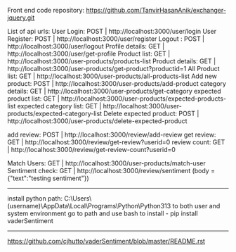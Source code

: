 Front end code repository: https://github.com/TanvirHasanAnik/exchanger-jquery.git

List of api urls:
User Login: POST | http://localhost:3000/user/login
User Register: POST | http://localhost:3000/user/register
Logout : POST | http://localhost:3000/user/logout
Profile details: GET | http://localhost:3000/user/get-profile
Product list: GET | http://localhost:3000/user-products/products-list
Product details: GET | http://localhost:3000/user-products/get-product?productid=1
All Product list: GET | http://localhost:3000/user-products/all-products-list
Add new product: POST | http://localhost:3000/user-products/add-product
category details: GET | http://localhost:3000/user-products/get-category
expected product list: GET | http://localhost:3000/user-products/expected-products-list
expected category list: GET | http://localhost:3000/user-products/expected-category-list
Delete expected product: POST | http://localhost:3000/user-products/delete-expected-product

add review: POST | http://localhost:3000/review/add-review
get review: GET | http://localhost:3000/review/get-review?userid=0
review count: GET | http://localhost:3000/review/get-review-count?userid=0

Match Users: GET | http://localhost:3000/user-products/match-user
Sentiment check: GET | http://localhost:3000/review/sentiment (body = {"text":"testing sentiment"})

---

install python
path: C:\Users\ (username)\AppData\Local\Programs\Python\Python313 to both user and system environment
go to path and use bash to install - pip install vaderSentiment

---

https://github.com/cjhutto/vaderSentiment/blob/master/README.rst
